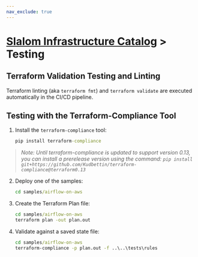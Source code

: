 ```yaml
---
nav_exclude: true
---
```

# [Slalom Infrastructure Catalog](../README.md) > Testing

## Terraform  Validation Testing and Linting

Terraform linting (aka `terraform fmt`) and `terraform validate` are executed
automatically in the CI/CD pipeline.

## Testing with the Terraform-Compliance Tool

1. Install the `terraform-compliance` tool:

    ```cmd
    pip install terraform-compliance
    ```

> _Note: Until terraform-compliance is updated to support version 0.13,
> you can install a prerelease version using the command:
> `pip install git+https://github.com/Kudbettin/terraform-compliance@terraform0.13`_

2. Deploy one of the samples:

    ```cmd
    cd samples/airflow-on-aws
    ```

3. Create the Terraform Plan file:

    ```cmd
    cd samples/airflow-on-aws
    terraform plan -out plan.out
    ```

4. Validate against a saved state file:

    ```cmd
    cd samples/airflow-on-aws
    terraform-compliance -p plan.out -f ..\..\tests\rules
    ```
